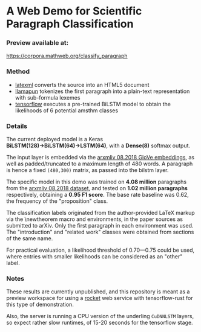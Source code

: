 # A Web Demo for Scientific Paragraph Classification

### Preview available at:
https://corpora.mathweb.org/classify_paragraph

### Method
 * [latexml](https://github.com/brucemiller/LaTeXML) converts the source into an HTML5 document
 * [llamapun](https://github.com/KWARC/llamapun) tokenizes the first paragraph into a plain-text representation with sub-formula lexemes
 * [tensorflow](https://github.com/tensorflow/rust) executes a pre-trained BiLSTM model to obtain the likelihoods of 6 potential amsthm classes

### Details

The current deployed model is a Keras **BiLSTM(128)→BiLSTM(64)→LSTM(64)**, with a **Dense(8)** softmax output.

The input layer is embedded via the [arxmliv 08.2018 GloVe embeddings](https://sigmathling.kwarc.info/resources/arxmliv-embeddings-082018/),
as well as padded/truncated to a maximum length of 480 words. 
A paragraph is hence a fixed `(480,300)` matrix, as passed into the bilstm layer.

The specific model in this demo was trained on **4.08 million** paragraphs from the [arxmliv 08.2018 dataset](https://sigmathling.kwarc.info/resources/arxmliv-dataset-082018/),
and tested on **1.02 million paragraphs** respectively, obtaining a **0.95 F1 score**.
The base rate baseline was 0.62, the frequency of the "proposition" class.

The classification labels originated from the author-provided LaTeX markup via the \newtheorem macro and environments, in the paper sources as submitted to arXiv. Only the first paragraph in each environment was used. The "introduction" and "related work" classes were obtained from sections of the same name.

For practical evaluation, a likelihood threshold of 0.70—0.75 could be used, where entries with smaller likelihoods can be considered as an "other" label.

### Notes

These results are currently unpublished, and this repository is meant as a preview workspace for using a [rocket](https://rocket.rs/) web service with tensorflow-rust for this type of demonstration.

Also, the server is running a CPU version of the underling `CuDNNLSTM` layers, so expect rather slow runtimes, of 15-20 seconds for the tensorflow stage.
